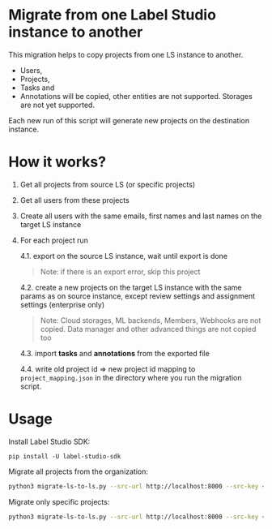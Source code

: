 # Migrate from one Label Studio instance to another 

This migration helps to copy projects from one LS instance to another.
* Users,
* Projects,
* Tasks and
* Annotations
will be copied, other entities are not supported. Storages are not yet supported.

Each new run of this script will generate new projects on the destination instance.

# How it works? 

1. Get all projects from source LS (or specific projects)
2. Get all users from these projects
3. Create all users with the same emails, first names and last names on the target LS instance 
4. For each project run

    4.1. export on the source LS instance, wait until export is done
    > Note: if there is an export error, skip this project
    
    4.2. create a new projects on the target LS instance with the same params as on source instance, except review settings and assignment settings (enterprise only) 
    > Note: Cloud storages, ML backends, Members, Webhooks are not copied. Data manager and other advanced things are not copied too
 
    4.3. import **tasks** and **annotations** from the exported file
 
    4.4. write old project id => new project id mapping to `project_mapping.json` in the directory where you run the migration script.  

# Usage

Install Label Studio SDK:

```
pip install -U label-studio-sdk
```


Migrate all projects from the organization:

```bash
python3 migrate-ls-to-ls.py --src-url http://localhost:8000 --src-key <src-token> --dst-url https://app.heartex.com --dst-key <dst-token>
```

Migrate only specific projects:

```bash
python3 migrate-ls-to-ls.py --src-url http://localhost:8000 --src-key <src-token> --dst-url https://app.heartex.com --dst-key <dst-token> --project-ids=123,456
```
